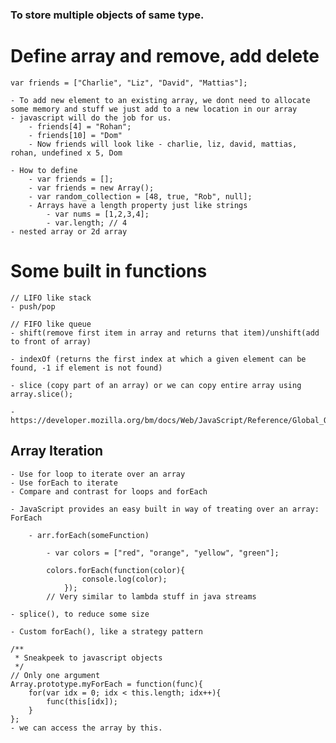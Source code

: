 ### To store multiple objects of same type.

# Define array and remove, add delete

	var friends = ["Charlie", "Liz", "David", "Mattias"];

	- To add new element to an existing array, we dont need to allocate some memory and stuff we just add to a new location in our array
	- javascript will do the job for us.
		- friends[4] = "Rohan";
		- friends[10] = "Dom"
		- Now friends will look like - charlie, liz, david, mattias, rohan, undefined x 5, Dom

	- How to define
		- var friends = [];
		- var friends = new Array();
		- var random_collection = [48, true, "Rob", null];
		- Arrays have a length property just like strings
			- var nums = [1,2,3,4];
			- var.length; // 4 
	- nested array or 2d array

# Some built in functions 

	// LIFO like stack
	- push/pop

	// FIFO like queue
	- shift(remove first item in array and returns that item)/unshift(add to front of array)

	- indexOf (returns the first index at which a given element can be found, -1 if element is not found)
	
	- slice (copy part of an array) or we can copy entire array using array.slice();
	
	- https://developer.mozilla.org/bm/docs/Web/JavaScript/Reference/Global_Objects/Arrays

## Array Iteration

	- Use for loop to iterate over an array
	- Use forEach to iterate
	- Compare and contrast for loops and forEach

	- JavaScript provides an easy built in way of treating over an array: ForEach

		- arr.forEach(someFunction)
		
			- var colors = ["red", "orange", "yellow", "green"];

			colors.forEach(function(color){
					console.log(color);
				});
			// Very similar to lambda stuff in java streams

	- splice(), to reduce some size

	- Custom forEach(), like a strategy pattern
	
	/**
	 * Sneakpeek to javascript objects
	 */
	// Only one argument
	Array.prototype.myForEach = function(func){
		for(var idx = 0; idx < this.length; idx++){
			func(this[idx]);
		}
	};
	- we can access the array by this.
